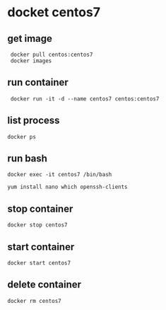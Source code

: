 # docket centos7

## get image
	 docker pull centos:centos7
	 docker images

## run container
	 docker run -it -d --name centos7 centos:centos7

## list process
	docker ps

## run bash
	docker exec -it centos7 /bin/bash
	
	yum install nano which openssh-clients

## stop container
	docker stop centos7

## start container
	docker start centos7

## delete container
	docker rm centos7


